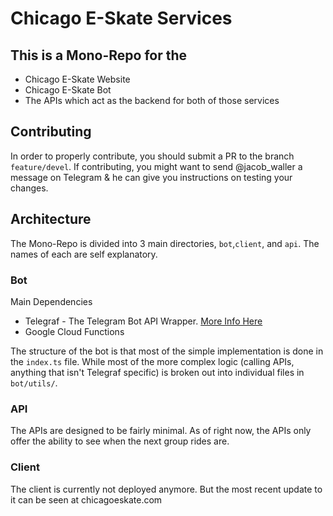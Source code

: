 # Chicago E-Skate Services

## This is a Mono-Repo for the

- Chicago E-Skate Website
- Chicago E-Skate Bot
- The APIs which act as the backend for both of those services

## Contributing

In order to properly contribute, you should submit a PR to the branch `feature/devel`. If contributing, you might want to send @jacob_waller a message on Telegram & he can give you instructions on testing your changes.

## Architecture

The Mono-Repo is divided into 3 main directories, `bot`,`client`, and `api`. The names of each are self explanatory.

### Bot

Main Dependencies

- Telegraf - The Telegram Bot API Wrapper. [More Info Here](https://telegraf.js.org)
- Google Cloud Functions

The structure of the bot is that most of the simple implementation is done in the `index.ts` file. While most of the more complex logic (calling APIs, anything that isn't Telegraf specific) is broken out into individual files in `bot/utils/`.

### API

The APIs are designed to be fairly minimal. As of right now, the APIs only offer the ability to see when the next group rides are.

### Client

The client is currently not deployed anymore. But the most recent update to it can be seen at chicagoeskate.com
